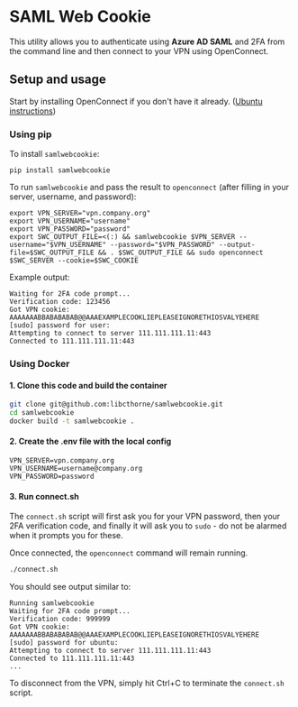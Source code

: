 # SAML Web Cookie

This utility allows you to authenticate using **Azure AD SAML** and
2FA from the command line and then connect to your VPN using
OpenConnect.

## Setup and usage

Start by installing OpenConnect if you don't have it already. ([Ubuntu instructions](https://grepitout.com/install-openconnect-ubuntu-vpn-client/))

### Using pip

To install `samlwebcookie`:
```
pip install samlwebcookie
```

To run `samlwebcookie` and pass the result to `openconnect` (after filling in your server, username, and password):
```
export VPN_SERVER="vpn.company.org"
export VPN_USERNAME="username"
export VPN_PASSWORD="password"
export SWC_OUTPUT_FILE=<(:) && samlwebcookie $VPN_SERVER --username="$VPN_USERNAME" --password="$VPN_PASSWORD" --output-file=$SWC_OUTPUT_FILE && . $SWC_OUTPUT_FILE && sudo openconnect $SWC_SERVER --cookie=$SWC_COOKIE
```

Example output:
```
Waiting for 2FA code prompt...
Verification code: 123456
Got VPN cookie:
AAAAAAABBABABABAB@@AAAEXAMPLECOOKLIEPLEASEIGNORETHIOSVALYEHERE
[sudo] password for user:
Attempting to connect to server 111.111.111.11:443
Connected to 111.111.111.11:443
```

### Using Docker

#### 1. Clone this code and build the container

```bash
git clone git@github.com:libcthorne/samlwebcookie.git
cd samlwebcookie
docker build -t samlwebcookie .
```

#### 2. Create the .env file with the local config

```
VPN_SERVER=vpn.company.org
VPN_USERNAME=username@company.org
VPN_PASSWORD=password
```

#### 3. Run connect.sh

The `connect.sh` script will first ask you for your VPN password, then your 2FA verification code, and finally it will ask you to `sudo` - do not be alarmed when it prompts you for these.

Once connected, the `openconnect` command will remain running.

```bash
./connect.sh
```

You should see output similar to:

```
Running samlwebcookie
Waiting for 2FA code prompt...
Verification code: 999999
Got VPN cookie:
AAAAAAABBABABABAB@@AAAEXAMPLECOOKLIEPLEASEIGNORETHIOSVALYEHERE
[sudo] password for ubuntu:
Attempting to connect to server 111.111.111.11:443
Connected to 111.111.111.11:443
...
```

To disconnect from the VPN, simply hit Ctrl+C to terminate the `connect.sh` script.
